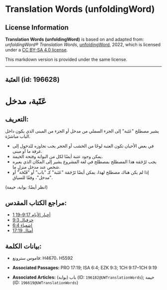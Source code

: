 # Translation Words (unfoldingWord)

## License Information

**Translation Words (unfoldingWord)** is based on and adapted from: _unfoldingWord® Translation Words_, [unfoldingWord](https://unfoldingword.org/utw), 2022, which is licensed under a [CC BY-SA 4.0 license](https://creativecommons.org/licenses/by-sa/4.0/legalcode.en).

This markdown version is provided under the same license.



--------------------------------

## العتَبة (id: 196628)

عَتَبة، مدخل
============

التعريف:
--------

يشير مصطلح "عَتَبة" إلى الجزء السفلي من مدخل أو الجزء من المبنى الذي يكون داخل الباب مباشرًة.

* في بعض الأحيان تكون العتبة لوحًا من الخشب أو الحجر يجب تجاوزه للدخول إلى غرفة ما أو مبنى.
* يمكن وجود عتبة أيضًا لكل من البوابة وفتحة الخيمة.
* يجب تَرْجَمَة هذا المصطلح بمصطلح في لغة المشروع يشير إلى المكان الذي يعبره شخص عند مدخل منزلٍ ما.
* إذا لم يكن هناك مصطلح لهذا، يمكن أيضًا تَرْجَمَة "عَتَبة" كـ "باب" أو "فَتْحَة" أو "مدخل"، وفقًا للسياق.

(انظر أيضًا: بوابة، خيمة)

مراجع الكتاب المقدس:
--------------------

* [1 أخبار الأيام 9:17–19](https://ref.ly/1Chr9:17-1Chr9:19)
* [حزقيال 9:3](https://ref.ly/Ezek9:3)
* [إشعياء 6:4](https://ref.ly/Isa6:4)
* [أمثال 17:19](https://ref.ly/Prov17:19)

بيانات الكلمة:
--------------

* قاموس سترونغ: H4670، H5592

* **Associated Passages:** PRO 17:19; ISA 6:4; EZK 9:3; 1CH 9:17–1CH 9:19
* **Associated Articles:** باب (بوابة) (ID: `196182@UWTranslationWords`); خيمة (ID: `196619@UWTranslationWords`)


